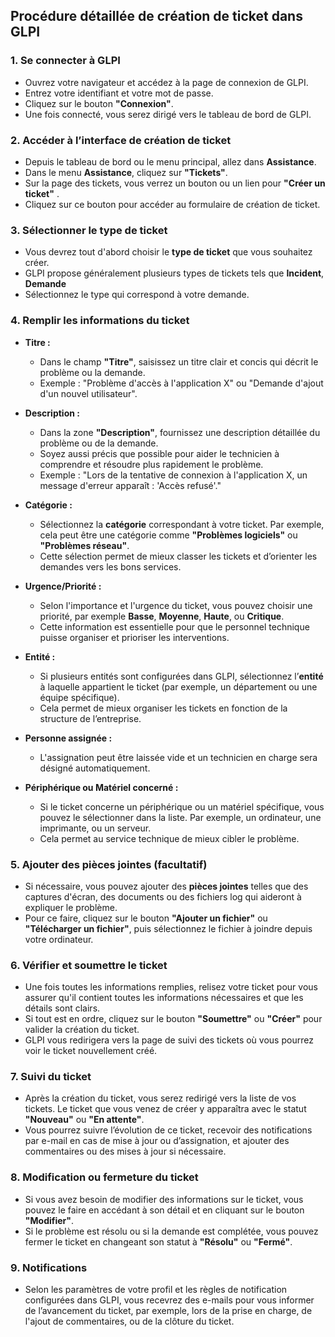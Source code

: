## Procédure détaillée de création de ticket dans GLPI

### 1. **Se connecter à GLPI**
   - Ouvrez votre navigateur et accédez à la page de connexion de GLPI.
   - Entrez votre identifiant et votre mot de passe.
   - Cliquez sur le bouton **"Connexion"**.
   - Une fois connecté, vous serez dirigé vers le tableau de bord de GLPI.

### 2. **Accéder à l’interface de création de ticket**
   - Depuis le tableau de bord ou le menu principal, allez dans **Assistance**.
   - Dans le menu **Assistance**, cliquez sur **"Tickets"**.
   - Sur la page des tickets, vous verrez un bouton ou un lien pour **"Créer un ticket"** .
   - Cliquez sur ce bouton pour accéder au formulaire de création de ticket.

### 3. **Sélectionner le type de ticket**
   - Vous devrez tout d'abord choisir le **type de ticket** que vous souhaitez créer. 
   - GLPI propose généralement plusieurs types de tickets tels que **Incident**, **Demande**
   - Sélectionnez le type qui correspond à votre demande.

### 4. **Remplir les informations du ticket**
   - **Titre :**  
     - Dans le champ **"Titre"**, saisissez un titre clair et concis qui décrit le problème ou la demande.
     - Exemple : "Problème d'accès à l'application X" ou "Demande d'ajout d'un nouvel utilisateur".
   
   - **Description :**  
     - Dans la zone **"Description"**, fournissez une description détaillée du problème ou de la demande. 
     - Soyez aussi précis que possible pour aider le technicien à comprendre et résoudre plus rapidement le problème.
     - Exemple : "Lors de la tentative de connexion à l'application X, un message d'erreur apparaît : 'Accès refusé'."
   
   - **Catégorie :**  
     - Sélectionnez la **catégorie** correspondant à votre ticket. Par exemple, cela peut être une catégorie comme **"Problèmes logiciels"** ou **"Problèmes réseau"**.
     - Cette sélection permet de mieux classer les tickets et d’orienter les demandes vers les bons services.

   - **Urgence/Priorité :**  
     - Selon l'importance et l'urgence du ticket, vous pouvez choisir une priorité, par exemple **Basse**, **Moyenne**, **Haute**, ou **Critique**.
     - Cette information est essentielle pour que le personnel technique puisse organiser et prioriser les interventions.

   - **Entité :**  
     - Si plusieurs entités sont configurées dans GLPI, sélectionnez l’**entité** à laquelle appartient le ticket (par exemple, un département ou une équipe spécifique).
     - Cela permet de mieux organiser les tickets en fonction de la structure de l’entreprise.

   - **Personne assignée :**  
     - L'assignation peut être laissée vide et un technicien en charge sera désigné automatiquement.

   - **Périphérique ou Matériel concerné :**  
     - Si le ticket concerne un périphérique ou un matériel spécifique, vous pouvez le sélectionner dans la liste. Par exemple, un ordinateur, une imprimante, ou un serveur.
     - Cela permet au service technique de mieux cibler le problème.

### 5. **Ajouter des pièces jointes (facultatif)**
   - Si nécessaire, vous pouvez ajouter des **pièces jointes** telles que des captures d'écran, des documents ou des fichiers log qui aideront à expliquer le problème.
   - Pour ce faire, cliquez sur le bouton **"Ajouter un fichier"** ou **"Télécharger un fichier"**, puis sélectionnez le fichier à joindre depuis votre ordinateur.

### 6. **Vérifier et soumettre le ticket**
   - Une fois toutes les informations remplies, relisez votre ticket pour vous assurer qu'il contient toutes les informations nécessaires et que les détails sont clairs.
   - Si tout est en ordre, cliquez sur le bouton **"Soumettre"** ou **"Créer"** pour valider la création du ticket.
   - GLPI vous redirigera vers la page de suivi des tickets où vous pourrez voir le ticket nouvellement créé.

### 7. **Suivi du ticket**
   - Après la création du ticket, vous serez redirigé vers la liste de vos tickets. Le ticket que vous venez de créer y apparaîtra avec le statut **"Nouveau"** ou **"En attente"**.
   - Vous pourrez suivre l’évolution de ce ticket, recevoir des notifications par e-mail en cas de mise à jour ou d’assignation, et ajouter des commentaires ou des mises à jour si nécessaire.

### 8. **Modification ou fermeture du ticket**
   - Si vous avez besoin de modifier des informations sur le ticket, vous pouvez le faire en accédant à son détail et en cliquant sur le bouton **"Modifier"**.
   - Si le problème est résolu ou si la demande est complétée, vous pouvez fermer le ticket en changeant son statut à **"Résolu"** ou **"Fermé"**.

### 9. **Notifications**
   - Selon les paramètres de votre profil et les règles de notification configurées dans GLPI, vous recevrez des e-mails pour vous informer de l’avancement du ticket, par exemple, lors de la prise en charge, de l'ajout de commentaires, ou de la clôture du ticket.
